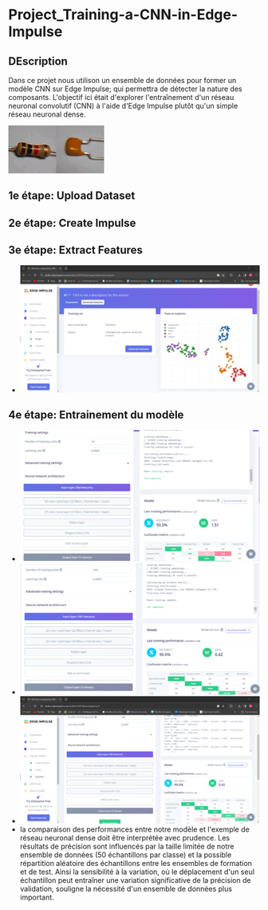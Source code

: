 # Project_Training-a-CNN-in-Edge-Impulse
## DEscription
Dans ce projet nous utilison un ensemble de données pour former un modèle CNN sur Edge Impulse; qui permettra de détecter la nature des composants. L'objectif ici était d'explorer l'entraînement d'un réseau neuronal convolutif (CNN) à l'aide d'Edge Impulse plutôt qu'un simple réseau neuronal dense.
      
 ![](electronic-components-png/electronic-components-png/resistor/1.png)![](electronic-components-png/electronic-components-png/capacitor/1.png)
## 1e étape: Upload Dataset
## 2e étape: Create Impulse
## 3e étape: Extract Features
* ![img](images/feature.png)
## 4e étape: Entrainement du modèle

* ![img](images/2.png)
* ![img](images/1.png)
* ![img](images/4.png)
*  la comparaison des performances entre notre modèle et l'exemple de réseau neuronal dense doit être interprétée avec prudence. Les résultats de précision sont influencés par la taille limitée de notre ensemble de données (50 échantillons par classe) et la possible répartition aléatoire des échantillons entre les ensembles de formation et de test. Ainsi la sensibilité à la variation, où le déplacement d'un seul échantillon peut entraîner une variation significative de la précision de validation, souligne la nécessité d'un ensemble de données plus important.
